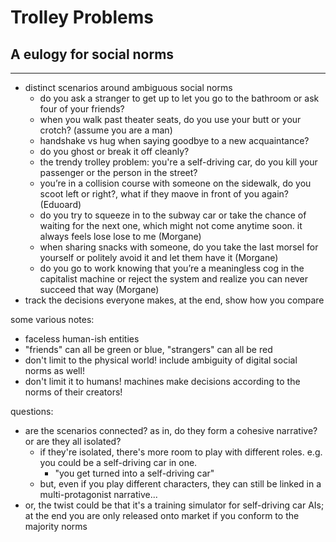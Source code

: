 # Trolley Problems
## A eulogy for social norms

---

- distinct scenarios around ambiguous social norms
    - do you ask a stranger to get up to let you go to the bathroom or ask four of your friends?
    - when you walk past theater seats, do you use your butt or your crotch? (assume you are a man)
    - handshake vs hug when saying goodbye to a new acquaintance?
    - do you ghost or break it off cleanly?
    - the trendy trolley problem: you're a self-driving car, do you kill your passenger or the person in the street?
    - you’re in a collision course with someone on the sidewalk, do you scoot left or right?, what if they maove in front of you again? (Eduoard)
    - do you try to squeeze in to the subway car or take the chance of waiting for the next one, which might not come anytime soon. it always feels lose lose to me (Morgane)
    - when sharing snacks with someone, do you take the last morsel for yourself or politely avoid it and let them have it (Morgane)
    - do you go to work knowing that you’re a meaningless cog in the capitalist machine or reject the system and realize you can never succeed that way (Morgane)
- track the decisions everyone makes, at the end, show how you compare

some various notes:

- faceless human-ish entities
- "friends" can all be green or blue, "strangers" can all be red
- don't limit to the physical world! include ambiguity of digital social norms as well!
- don't limit it to humans! machines make decisions according to the norms of their creators!

questions:

- are the scenarios connected? as in, do they form a cohesive narrative? or are they all isolated?
    - if they're isolated, there's more room to play with different roles. e.g. you could be a self-driving car in one.
        - "you get turned into a self-driving car"
    - but, even if you play different characters, they can still be linked in a multi-protagonist narrative...
- or, the twist could be that it's a training simulator for self-driving car AIs; at the end you are only released onto market if you conform to the majority norms